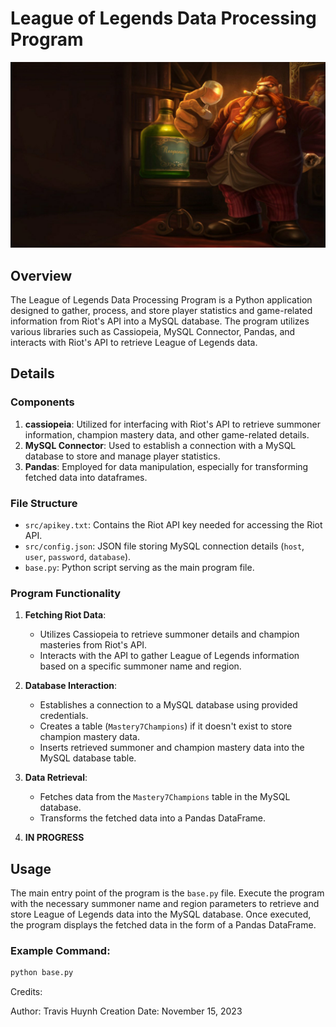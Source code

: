 # League of Legends Data Processing Program

![League of Legends Image](images/gragas.jpg)

## Overview

The League of Legends Data Processing Program is a Python application designed to gather, process, and store player statistics and game-related information from Riot's API into a MySQL database. The program utilizes various libraries such as Cassiopeia, MySQL Connector, Pandas, and interacts with Riot's API to retrieve League of Legends data.

## Details

### Components

1. **cassiopeia**: Utilized for interfacing with Riot's API to retrieve summoner information, champion mastery data, and other game-related details.
2. **MySQL Connector**: Used to establish a connection with a MySQL database to store and manage player statistics.
3. **Pandas**: Employed for data manipulation, especially for transforming fetched data into dataframes.

### File Structure

- `src/apikey.txt`: Contains the Riot API key needed for accessing the Riot API.
- `src/config.json`: JSON file storing MySQL connection details (`host`, `user`, `password`, `database`).
- `base.py`: Python script serving as the main program file.

### Program Functionality

1. **Fetching Riot Data**:
   - Utilizes Cassiopeia to retrieve summoner details and champion masteries from Riot's API.
   - Interacts with the API to gather League of Legends information based on a specific summoner name and region.

2. **Database Interaction**:
   - Establishes a connection to a MySQL database using provided credentials.
   - Creates a table (`Mastery7Champions`) if it doesn't exist to store champion mastery data.
   - Inserts retrieved summoner and champion mastery data into the MySQL database table.

3. **Data Retrieval**:
   - Fetches data from the `Mastery7Champions` table in the MySQL database.
   - Transforms the fetched data into a Pandas DataFrame.

4. **IN PROGRESS** 

## Usage

The main entry point of the program is the `base.py` file.
Execute the program with the necessary summoner name and region parameters to retrieve and store League of Legends data into the MySQL database.
Once executed, the program displays the fetched data in the form of a Pandas DataFrame.

### Example Command:
```bash
python base.py
```

Credits:

Author: Travis Huynh
Creation Date: November 15, 2023
